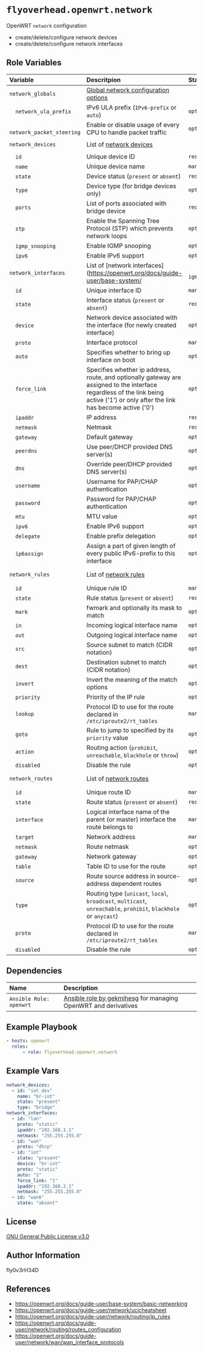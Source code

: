 # `flyoverhead.openwrt.network`

OpenWRT `network` configuration
- create/delete/configure network devices
- create/delete/configure network interfaces

## Role Variables

| Variable | Descritpion | Status | Type | Default/Example |
| :--- | :--- | :--- | :--- | :--- |
| `network_globals` | [Global network configuration options](https://openwrt.org/docs/guide-user/base-system/basic-networking#global_section) |  | `dictionary` |  |
| &emsp;`network_ula_prefix` | IPv6 ULA prefix (`IPv6-prefix` or `auto`) | `optional` | `string` | `auto` |
| &emsp;`network_packet_steering` | Enable or disable usage of every CPU to handle packet traffic | `optional` | `boolean` | `0` |
| `network_devices` | List of [network devices](https://openwrt.org/docs/guide-user/base-system/basic-networking#device_sections) |  | `list of dictionaries` |  |
| &emsp;`id` | Unique device ID | `required` | `string` | `guest_dev` |
| &emsp;`name` | Unique device name | `mandatory` | `string` | `br-guest` |
| &emsp;`state` | Device status (`present` or `absent`) | `required` | `string` | `present` |
| &emsp;`type` | Device type (for bridge devices only) | `optional` | `string` | `bridge` |
| &emsp;`ports` | List of ports associated with bridge device | `required` | `list` | `["eth0", "eth1"]` |
| &emsp;`stp` | Enable the Spanning Tree Protocol (STP) which prevents network loops | `optional` | `boolean` | `0` |
| &emsp;`igmp_snooping` | Enable IGMP snooping | `optional` | `boolean` | `0` |
| &emsp;`ipv6` | Enable IPv6 support | `optional` | `boolean` | `0` |
| `network_interfaces` | List of [network interfaces](https://openwrt.org/docs/guide-user/base-system/| &emsp;`igmp_snooping` | Enable IGMP snooping | `optional` | `boolean` | `0` |
| &emsp;`id` | Unique interface ID | `mandatory` | `string` | `guest` |
| &emsp;`state` | Interface status (`present` or `absent`) | `required` | `string` | `present` |
| &emsp;`device` | Network device associated with the interface (for newly created interface) | `optional` | `string` | `guest_dev` |
| &emsp;`proto` | Interface protocol | `mandatory` | `string` | `static` |
| &emsp;`auto` | Specifies whether to bring up interface on boot | `optional` | `boolean` | `0` for proto `none`, else `1` |
| &emsp;`force_link` | Specifies whether ip address, route, and optionally gateway are assigned to the interface regardless of the link being active ('1') or only after the link has become active ('0') | `optional` | `boolean` | `1` for protocol `static`, else `0` |
| &emsp;`ipaddr` | IP address | `required` | `string` | `192.168.1.1` |
| &emsp;`netmask` | Netmask | `required` | `string` | `255.255.255.0` |
| &emsp;`gateway` | Default gateway | `optional` | `string` | `192.168.1.1` |
| &emsp;`peerdns` | Use peer/DHCP provided DNS server(s) | `optional` | `boolean` | `1` |
| &emsp;`dns` | Override peer/DHCP provided DNS server(s) | `optional` | `list` | `["1.1.1.1", "8.8.8.8"]` |
| &emsp;`username` | Username for PAP/CHAP authentication | `optional` | `string` | `username` |
| &emsp;`password` | Password for PAP/CHAP authentication | `optional` | `string` | `password` |
| &emsp;`mtu` | MTU value | `optional` | `integer` | `1532` |
| &emsp;`ipv6` | Enable IPv6 support | `optional` | `boolean` | `0` |
| &emsp;`delegate` | Enable prefix delegation | `optional` | `boolean` | `0` |
| &emsp;`ip6assign` | Assign a part of given length of every public IPv6-prefix to this interface | `optional` | `integer` | `60` |
| `network_rules` | List of [network rules](https://openwrt.org/docs/guide-user/network/routing/ip_rules) |  | (`list of dictionaries`) |  |
| &emsp;`id` | Unique rule ID | `mandatory` | `string` | `rule_example` |
| &emsp;`state` | Rule status (`present` or `absent`) | `required` | `string` | `present` |
| &emsp;`mark` | fwmark and optionally its mask to match | `optional` | `string` | `0xFF` |
| &emsp;`in` | Incoming logical interface name | `optional` | `string` | `lan` |
| &emsp;`out` | Outgoing logical interface name | `optional` | `string` | `wan` |
| &emsp;`src` | Source subnet to match (CIDR notation) | `optional` | `string` | `172.16.0.0/16` |
| &emsp;`dest` | Destination subnet to match (CIDR notation) | `optional` | `string` | `192.168.1.0/24` |
| &emsp;`invert` | Invert the meaning of the match options | `optional` | `boolean` | `0` |
| &emsp;`priority` | Priority of the IP rule | `optional` | `integer` | `100` |
| &emsp;`lookup` | Protocol ID to use for the route declared in `/etc/iproute2/rt_tables` | `mandatory` | `string` | `main` |
| &emsp;`goto` | Rule to jump to specified by its `priority` value | `optional` | `integer` | `99` |
| &emsp;`action` | Routing action (`prohibit`, `unreachable`, `blackhole` or `throw`) | `optional` | `string` | `prohibit` |
| &emsp;`disabled` | Disable the rule | `optional` | `boolean` | `0` |
| `network_routes` | List of [network routes](https://openwrt.org/docs/guide-user/network/routing/routes_configuration) |  | (`list of dictionaries`) |  |
| &emsp;`id` | Unique route ID | `mandatory` | `string` | `route_example` |
| &emsp;`state` | Route status (`present` or `absent`) | `required` | `string` | `present` |
| &emsp;`interface` | Logical interface name of the parent (or master) interface the route belongs to | `mandatory` | `string` | `lan` |
| &emsp;`target` | Network address | `mandatory` | `string` | `172.16.0.10` |
| &emsp;`netmask` | Route netmask | `optional` | `string` | `255.255.255.255` |
| &emsp;`gateway` | Network gateway | `optional` | `string` | `172.16.0.1` |
| &emsp;`table` | Table ID to use for the route | `optional` | `string` | `main` |
| &emsp;`source` | Route source address in source-address dependent routes | `optional` | `boolean` | `0` |
| &emsp;`type` | Routing type (`unicast`, `local`, `broadcast`, `multicast`, `unreachable`, `prohibit`, `blackhole` or `anycast`) | `optional` | `string` | `unicast` |
| &emsp;`proto` | Protocol ID to use for the route declared in `/etc/iproute2/rt_tables` | `mandatory` | `string` | `main` |
| &emsp;`disabled` | Disable the rule | `optional` | `boolean` | `0` |

## Dependencies

| Name | Description |
| :--- | :--- |
| `Ansible Role: openwrt` | [Ansible role by gekmihesg](https://github.com/gekmihesg/ansible-openwrt) for managing OpenWRT and derivatives |

## Example Playbook

```yaml
- hosts: openwrt
  roles:
      - role: flyoverhead.openwrt.network
```

## Example Vars

```yaml
network_devices:
  - id: "iot_dev"
    name: "br-iot"
    state: "present"
    type: "bridge"
network_interfaces:
  - id: "lan"
    proto: "static"
    ipaddr: "192.168.1.1"
    netmask: "255.255.255.0"
  - id: "wan"
    proto: "dhcp"
  - id: "iot"
    state: "present"
    device: "br-iot"
    proto: "static"
    auto: "1"
    force_link: "1"
    ipaddr: "192.168.2.1"
    netmask: "255.255.255.0"
  - id: "wan6"
    state: "absent"
```

## License

[GNU General Public License v3.0](https://www.gnu.org/licenses/gpl-3.0.txt)

## Author Information

fly0v3rH34D

## References

- https://openwrt.org/docs/guide-user/base-system/basic-networking
- https://openwrt.org/docs/guide-user/network/ucicheatsheet
- https://openwrt.org/docs/guide-user/network/routing/ip_rules
- https://openwrt.org/docs/guide-user/network/routing/routes_configuration
- https://openwrt.org/docs/guide-user/network/wan/wan_interface_protocols
